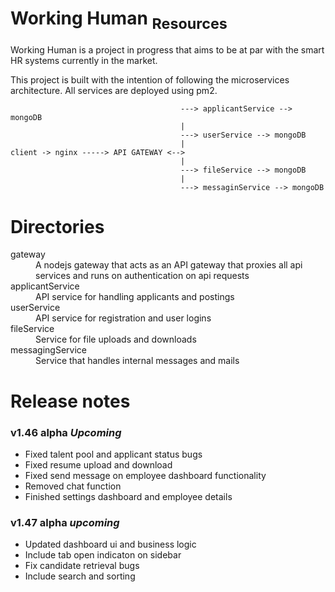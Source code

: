 # Working Human <sub>Resources</sub>
Working Human is a project in progress that aims to be at par with the smart HR systems currently in the market.

This project is built with the intention of following the microservices architecture. All services are deployed using pm2.

                                          ---> applicantService --> mongoDB
                                          |
                                          ---> userService --> mongoDB
                                          |
    client -> nginx -----> API GATEWAY <-->
                                          |
                                          ---> fileService --> mongoDB
                                          |
                                          ---> messaginService --> mongoDB

# Directories
<dl>
  <dt>gateway</dt>
  <dd>A nodejs gateway that acts as an API gateway that proxies all api services and runs on authentication on api requests</dd>
  <dt>applicantService</dt>
  <dd>API service for handling applicants and postings</dd>
  <dt>userService</dt>
  <dd>API service for registration and user logins</dd>
  <dt>fileService</dt>
  <dd>Service for file uploads and downloads</dd>
  <dt>messagingService</dt>
  <dd>Service that handles internal messages and mails</dd>
</dl>

# Release notes
<h3>v1.46 alpha <em>Upcoming</em></h3>
<ul>
  <li>Fixed talent pool and applicant status bugs</li>
  <li>Fixed resume upload and download</li>
  <li>Fixed send message on employee dashboard functionality</li>
  <li>Removed chat function</li>
  <li>Finished settings dashboard and employee details</li>
</ul>

<h3>v1.47 alpha <em>upcoming</em></h3>
<ul>
  <li>Updated dashboard ui and business logic</li>
  <li>Include tab open indicaton on sidebar</li>
  <li>Fix candidate retrieval bugs</li>
  <li>Include search and sorting</li>
</ul>
